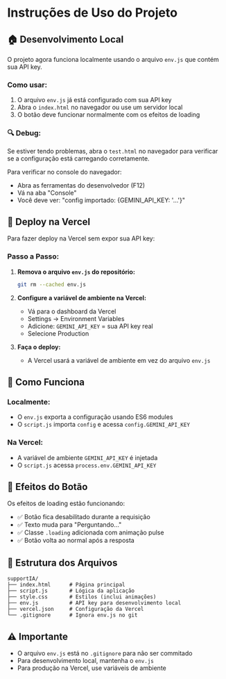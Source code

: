 # Instruções de Uso do Projeto

## 🏠 Desenvolvimento Local

O projeto agora funciona localmente usando o arquivo `env.js` que contém sua API key.

### Como usar:

1. O arquivo `env.js` já está configurado com sua API key
2. Abra o `index.html` no navegador ou use um servidor local
3. O botão deve funcionar normalmente com os efeitos de loading

### 🔍 Debug:

Se estiver tendo problemas, abra o `test.html` no navegador para verificar se a configuração está carregando corretamente.

Para verificar no console do navegador:

- Abra as ferramentas do desenvolvedor (F12)
- Vá na aba "Console"
- Você deve ver: "config importado: {GEMINI_API_KEY: '...'}"

## 🚀 Deploy na Vercel

Para fazer deploy na Vercel sem expor sua API key:

### Passo a Passo:

1. **Remova o arquivo `env.js` do repositório:**

   ```bash
   git rm --cached env.js
   ```

2. **Configure a variável de ambiente na Vercel:**

   - Vá para o dashboard da Vercel
   - Settings → Environment Variables
   - Adicione: `GEMINI_API_KEY` = sua API key real
   - Selecione Production

3. **Faça o deploy:**
   - A Vercel usará a variável de ambiente em vez do arquivo `env.js`

## 🔧 Como Funciona

### Localmente:

- O `env.js` exporta a configuração usando ES6 modules
- O `script.js` importa `config` e acessa `config.GEMINI_API_KEY`

### Na Vercel:

- A variável de ambiente `GEMINI_API_KEY` é injetada
- O `script.js` acessa `process.env.GEMINI_API_KEY`

## 🎨 Efeitos do Botão

Os efeitos de loading estão funcionando:

- ✅ Botão fica desabilitado durante a requisição
- ✅ Texto muda para "Perguntando..."
- ✅ Classe `.loading` adicionada com animação pulse
- ✅ Botão volta ao normal após a resposta

## 📁 Estrutura dos Arquivos

```
supportIA/
├── index.html      # Página principal
├── script.js       # Lógica da aplicação
├── style.css       # Estilos (inclui animações)
├── env.js          # API key para desenvolvimento local
├── vercel.json     # Configuração da Vercel
└── .gitignore      # Ignora env.js no git
```

## ⚠️ Importante

- O arquivo `env.js` está no `.gitignore` para não ser commitado
- Para desenvolvimento local, mantenha o `env.js`
- Para produção na Vercel, use variáveis de ambiente
